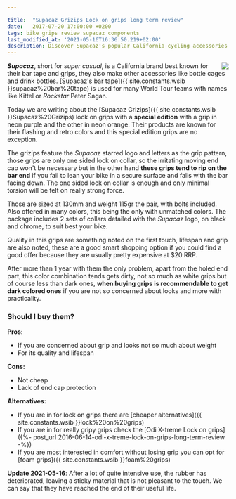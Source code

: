 ```yaml
---

title:  "Supacaz Grizips Lock on grips long term review"
date:   2017-07-20 17:00:00 +0200
tags: bike grips review supacaz components
last_modified_at: '2021-05-16T16:36:50.219+02:00'
description: Discover Supacaz's popular California cycling accessories with our review of the neon purple and orange Supacaz Grizips lock-on grips
---
```


<a href='{{ site.constants.wsib }}Supacaz%20Grizips'><img style="float: right;" src="https://i.imgur.com/FLyxmiBm.jpg"></a>

***Supacaz***, short for *super casual*, is a California brand best known for their bar tape and grips, they also make other accessories like bottle cages and drink bottles. [Supacaz's bar tape]({{ site.constants.wsib }}supacaz%20bar%20tape) is used for many World Tour teams with names like Kittel or *Rockstar* Peter Sagan.

Today we are writing about the [Supacaz Grizips]({{ site.constants.wsib }}Supacaz%20Grizips) lock on grips with a **special edition** with a grip in neon purple and the other in neon orange. Their products are known for their flashing and retro colors and this special edition grips are no exception.

The grizips feature the *Supacaz* starred logo and letters as the grip pattern, those grips are only one sided lock on collar, so the irritating moving end cap won't be necessary but in the other hand **these grips tend to rip on the bar end** if you fail to lean your bike in a secure surface and falls with the bar facing down. The one sided lock on collar is enough and only minimal torsion will be felt on really strong force.

Those are sized at 130mm and weight 115gr the pair, with bolts included. Also offered in many colors, this being the only with unmatched colors. The package includes 2 sets of collars detailed with the *Supacaz* logo, on black and chrome, to suit best your bike.

Quality in this grips are something noted on the first touch, lifespan and grip are also noted, these are a good smart shopping option if you could find a good offer because they are usually pretty expensive at $20 RRP.

After more than 1 year with them the only problem, apart from the holed end part, this color combination tends gets dirty, not so much as white grips but of course less than dark ones, **when buying grips is recommendable to get dark colored ones** if you are not so concerned about looks and more with practicality.

### Should I buy them?

**Pros:**

- If you are concerned about grip and looks not so much about weight
- For its quality and lifespan

**Cons:**

- Not cheap
- Lack of end cap protection

**Alternatives:**

- If you are in for lock on grips there are [cheaper alternatives]({{ site.constants.wsib }}lock%20on%20grips)
- If you are in for really gripy grips check the [Odi X-treme Lock on grips]({%- post_url 2016-06-14-odi-x-treme-lock-on-grips-long-term-review -%})
- If you are most interested in comfort without losing grip you can opt for [foam grips]({{ site.constants.wsib }}foam%20grips)

**Update 2021-05-16**: After a lot of quite intensive use, the rubber has deteriorated, leaving a sticky material that is not pleasant to the touch. We can say that they have reached the end of their useful life.
